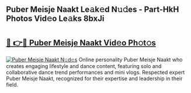 ## Puber Meisje Naakt Le𝚊k𝚎d N𝚞𝚍es - Part-HkH Photos Vid𝚎o Le𝚊ks 8bxJi

# <h2><a href="http://fb92xw.evod.top/?m=Puber+Meisje+Naakt">🔗 👉🔴 Puber Meisje Naakt Vid𝚎o Ph𝚘t𝚘s</a></h2>

[![Puber Meisje Naakt N𝚞d𝚎s](https://i.imgur.com/8V9OHl7.gif)](http://fb92xw.evod.top/?m=Puber+Meisje+Naakt)
Online personality Puber Meisje Naakt who creates engaging lifestyle and dance content, featuring solo and collaborative dance trend performances and mini vlogs. Respected expert Puber Meisje Naakt, recognized for their expertise and leadership in their field. 
